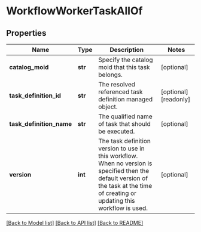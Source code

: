 # WorkflowWorkerTaskAllOf

## Properties
Name | Type | Description | Notes
------------ | ------------- | ------------- | -------------
**catalog_moid** | **str** | Specify the catalog moid that this task belongs.   | [optional] 
**task_definition_id** | **str** | The resolved referenced task definition managed object.   | [optional] [readonly] 
**task_definition_name** | **str** | The qualified name of task that should be executed.   | [optional] 
**version** | **int** | The task definition version to use in this workflow. When no version is specified then the default version of the task at the time of creating or updating this workflow is used.    | [optional] 

[[Back to Model list]](../README.md#documentation-for-models) [[Back to API list]](../README.md#documentation-for-api-endpoints) [[Back to README]](../README.md)



